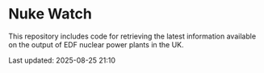 # Nuke Watch

This repository includes code for retrieving the latest information available on the output of EDF nuclear power plants in the UK.

Last updated: 2025-08-25 21:10